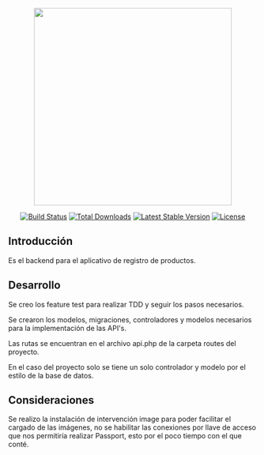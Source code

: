 <p align="center"><a href="https://laravel.com" target="_blank"><img src="https://raw.githubusercontent.com/laravel/art/master/logo-lockup/5%20SVG/2%20CMYK/1%20Full%20Color/laravel-logolockup-cmyk-red.svg" width="400"></a></p>

<p align="center">
<a href="https://travis-ci.org/laravel/framework"><img src="https://travis-ci.org/laravel/framework.svg" alt="Build Status"></a>
<a href="https://packagist.org/packages/laravel/framework"><img src="https://img.shields.io/packagist/dt/laravel/framework" alt="Total Downloads"></a>
<a href="https://packagist.org/packages/laravel/framework"><img src="https://img.shields.io/packagist/v/laravel/framework" alt="Latest Stable Version"></a>
<a href="https://packagist.org/packages/laravel/framework"><img src="https://img.shields.io/packagist/l/laravel/framework" alt="License"></a>
</p>

## Introducción

Es el backend para el aplicativo de registro de productos.

## Desarrollo

Se creo los feature test para realizar TDD y seguir los pasos necesarios.

Se crearon los modelos, migraciones, controladores y modelos necesarios para la implementación de las API's.

Las rutas se encuentran en el archivo api.php de la carpeta routes del proyecto.

En el caso del proyecto solo se tiene un solo controlador y modelo por el estilo de la base de datos.

## Consideraciones

Se realizo la instalación de intervención image para poder facilitar el cargado de las imágenes, no se habilitar las conexiones por llave de acceso que nos permitiría realizar Passport, esto por el poco tiempo con el que conté.